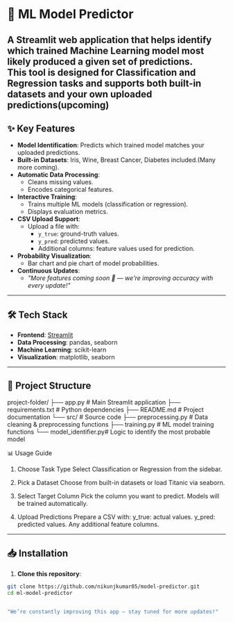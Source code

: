 # 🤖 ML Model Predictor

A Streamlit web application that helps identify which trained Machine Learning model most likely produced a given set of predictions.  
This tool is designed for **Classification** and **Regression** tasks and supports both built-in datasets and your own uploaded predictions(upcoming)
---

## ✨ Key Features

- **Model Identification**: Predicts which trained model matches your uploaded predictions.
- **Built-in Datasets**: Iris, Wine, Breast Cancer, Diabetes included.(Many more coming).
- **Automatic Data Processing**:
  - Cleans missing values.
  - Encodes categorical features.
- **Interactive Training**:
  - Trains multiple ML models (classification or regression).
  - Displays evaluation metrics.
- **CSV Upload Support**:
  - Upload a file with:
    - `y_true`: ground-truth values.
    - `y_pred`: predicted values.
    - Additional columns: feature values used for prediction.
- **Probability Visualization**:
  - Bar chart and pie chart of model probabilities.
- **Continuous Updates**:
  - *"More features coming soon 🚀 — we're improving accuracy with every update!"*

---

## 🛠️ Tech Stack

- **Frontend**: [Streamlit](https://streamlit.io/)
- **Data Processing**: pandas, seaborn
- **Machine Learning**: scikit-learn
- **Visualization**: matplotlib, seaborn

---

## 📂 Project Structure
project-folder/ 
          ├── app.py                # Main Streamlit application 
          ├── requirements.txt      # Python dependencies 
          ├── README.md             # Project documentation 
          └── src/                   # Source code 
          ├── preprocessing.py   # Data cleaning & preprocessing functions 
          ├── training.py        # ML model training functions 
          └── model_identifier.py# Logic to identify the most probable model

📊 Usage Guide
1. Choose Task Type
Select Classification or Regression from the sidebar.

2. Pick a Dataset
Choose from built-in datasets or load Titanic via seaborn.

3. Select Target Column
Pick the column you want to predict.
Models will be trained automatically.

4. Upload Predictions
Prepare a CSV with:
y_true: actual values.
y_pred: predicted values.
Any additional feature columns.



---

## 📥 Installation

1. **Clone this repository**:
```bash
git clone https://github.com/nikunjkumar05/model-predictor.git
cd ml-model-predictor


"We’re constantly improving this app — stay tuned for more updates!"
